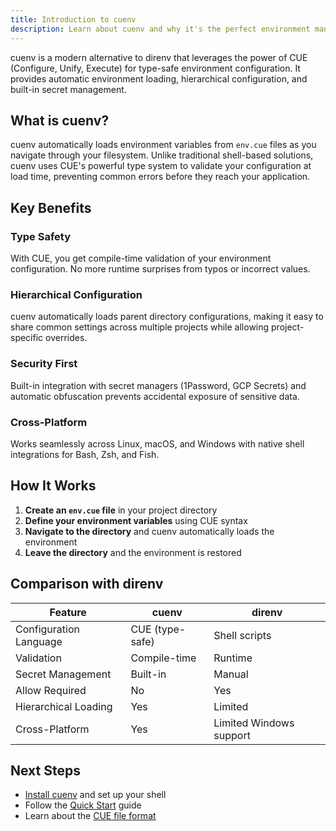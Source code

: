 ```yaml
---
title: Introduction to cuenv
description: Learn about cuenv and why it's the perfect environment management tool for modern development
---
```


cuenv is a modern alternative to direnv that leverages the power of CUE (Configure, Unify, Execute) for type-safe environment configuration. It provides automatic environment loading, hierarchical configuration, and built-in secret management.

## What is cuenv?

cuenv automatically loads environment variables from `env.cue` files as you navigate through your filesystem. Unlike traditional shell-based solutions, cuenv uses CUE's powerful type system to validate your configuration at load time, preventing common errors before they reach your application.

## Key Benefits

### Type Safety

With CUE, you get compile-time validation of your environment configuration. No more runtime surprises from typos or incorrect values.

### Hierarchical Configuration

cuenv automatically loads parent directory configurations, making it easy to share common settings across multiple projects while allowing project-specific overrides.

### Security First

Built-in integration with secret managers (1Password, GCP Secrets) and automatic obfuscation prevents accidental exposure of sensitive data.

### Cross-Platform

Works seamlessly across Linux, macOS, and Windows with native shell integrations for Bash, Zsh, and Fish.

## How It Works

1. **Create an `env.cue` file** in your project directory
1. **Define your environment variables** using CUE syntax
1. **Navigate to the directory** and cuenv automatically loads the environment
1. **Leave the directory** and the environment is restored

## Comparison with direnv

| Feature                | cuenv           | direnv                  |
| ---------------------- | --------------- | ----------------------- |
| Configuration Language | CUE (type-safe) | Shell scripts           |
| Validation             | Compile-time    | Runtime                 |
| Secret Management      | Built-in        | Manual                  |
| Allow Required         | No              | Yes                     |
| Hierarchical Loading   | Yes             | Limited                 |
| Cross-Platform         | Yes             | Limited Windows support |

## Next Steps

- [Install cuenv](/installation/) and set up your shell
- Follow the [Quick Start](/quickstart/) guide
- Learn about the [CUE file format](/guides/cue-format/)
